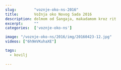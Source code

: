 ```yaml
---
slug:        "voznje-oko-ns-2016"
title:       Vožnja oko Novog Sada 2016
description: dolmom od Šangaja, makadamom kroz rit
excerpt:     ""
categories:  ['voznje-oko-ns']

image: "/voznje-oko-ns/2016/img/20160423-12.jpg"
videos: ["6h9mVKuhaXE"]

tags:
  - kovilj
  
---
```


